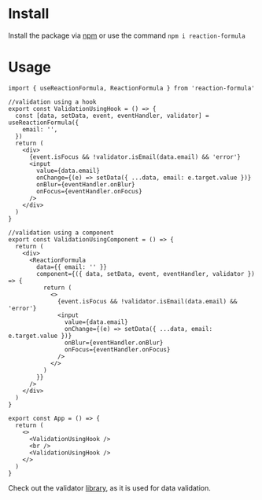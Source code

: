 # Install

Install the package via [npm](https://www.npmjs.com/package/reaction-formula) or use the command `npm i reaction-formula`

# Usage

```tsx
import { useReactionFormula, ReactionFormula } from 'reaction-formula'

//validation using a hook
export const ValidationUsingHook = () => {
  const [data, setData, event, eventHandler, validator] = useReactionFormula({
    email: '',
  })
  return (
    <div>
      {event.isFocus && !validator.isEmail(data.email) && 'error'}
      <input
        value={data.email}
        onChange={(e) => setData({ ...data, email: e.target.value })}
        onBlur={eventHandler.onBlur}
        onFocus={eventHandler.onFocus}
      />
    </div>
  )
}

//validation using a component
export const ValidationUsingComponent = () => {
  return (
    <div>
      <ReactionFormula
        data={{ email: '' }}
        component={({ data, setData, event, eventHandler, validator }) => {
          return (
            <>
              {event.isFocus && !validator.isEmail(data.email) && 'error'}
              <input
                value={data.email}
                onChange={(e) => setData({ ...data, email: e.target.value })}
                onBlur={eventHandler.onBlur}
                onFocus={eventHandler.onFocus}
              />
            </>
          )
        }}
      />
    </div>
  )
}

export const App = () => {
  return (
    <>
      <ValidationUsingHook />
      <br />
      <ValidationUsingHook />
    </>
  )
}

```

Check out the validator [library](https://www.npmjs.com/package/validator), as it is used for data validation.